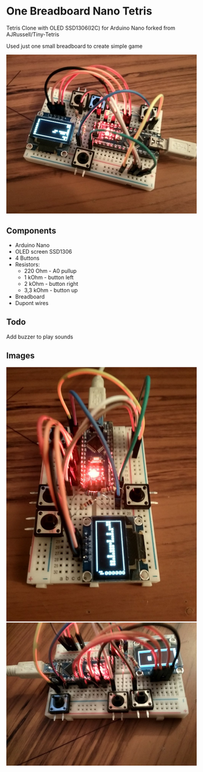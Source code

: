 # One Breadboard Nano Tetris

Tetris Clone with OLED SSD1306(I2C) for Arduino Nano
forked from AJRussell/Tiny-Tetris

Used just one small breadboard to create simple game

![PROJECT_PHOTO](https://github.com/netkot/Tiny-Tetris/blob/master/breadboard_nano_tetris.jpg)

## Components

* Arduino Nano
* OLED screen SSD1306
* 4 Buttons
* Resistors:
  * 220 Ohm - A0 pullup
  * 1 kOhm  - button left
  * 2 kOhm  - button right
  * 3,3 kOhm  - button up
* Breadboard
* Dupont wires

## Todo

Add buzzer to play sounds

## Images

![SCHEME](https://github.com/netkot/Tiny-Tetris/blob/master/breadboard_nano_tetris_02.jpg)
![SCHEME](https://github.com/netkot/Tiny-Tetris/blob/master/breadboard_nano_tetris_03.jpg)
